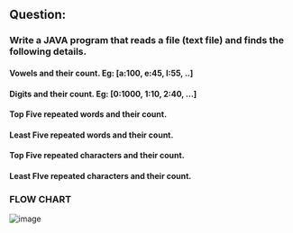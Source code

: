 ## Question:
### Write a JAVA program that reads a file (text file) and finds the following details.
#### Vowels and their count. Eg: [a:100, e:45, I:55, ..]
#### Digits and their count. Eg: [0:1000, 1:10, 2:40, ...]
#### Top Five repeated words and their count.
#### Least Five repeated words and their count.
#### Top Five repeated characters and their count.
#### Least FIve repeated characters and their count.


### FLOW CHART
![image](https://github.com/Dim1492/22122119-MDS273L-JAVA/assets/118504559/6a6bcec7-f07e-4fe0-b2fe-e1928e02a205)
